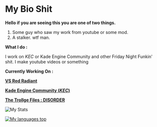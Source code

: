 # My Bio Shit

**Hello if you are seeing this you are one of two things.**

1. Some guy who saw my work from youtube or some mod.
2. A stalker. wtf man.


**What I do :**

I work on *KEC* or Kade Engine Community and other Friday Night Funkin' shit.
I make youtube videos or something


**Currently Working On :**

**[VS Red Radiant](https://gamebanana.com/wips/65868)**

**[Kade Engine Community (*KEC*)](https://github.com/TheRealJake12/Kade-Engine-Community.git)**

**[The Trollge Files : DISORDER](https://twitter.com/AhmedxRNMD_/status/1521490804237389825)**

![My Stats](https://github-readme-stats.vercel.app/api?username=TheRealJake12&show_icons=true&theme=radical)

[![My languages top](https://ghstats.stilic.ml/api/top-langs/?username=Stilic&hide_title=true&theme=dark)](https://github.com/anuraghazra/github-readme-stats)
